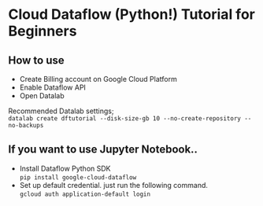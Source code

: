 # Cloud Dataflow (Python!) Tutorial for Beginners

## How to use
- Create Billing account on Google Cloud Platform
- Enable Dataflow API
- Open Datalab
  
Recommended Datalab settings;  
`datalab create dftutorial --disk-size-gb 10 --no-create-repository --no-backups`

## If you want to use Jupyter Notebook..
- Install Dataflow Python SDK  
`pip install google-cloud-dataflow`
- Set up default credential. just run the following command.  
`gcloud auth application-default login`

